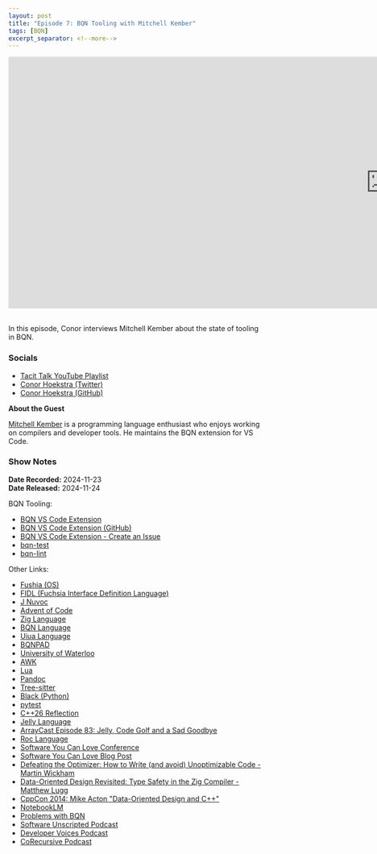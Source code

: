 ```yaml
---
layout: post
title: "Episode 7: BQN Tooling with Mitchell Kember"
tags: [BQN]
excerpt_separator: <!--more-->
---
```


<center>
<iframe width="1500" height="500" src="https://www.youtube.com/embed/az0yrnTjpWM?si=pdtGswpMRiA9jZaI"
                title="YouTube video player" frameborder="0"
                allow="accelerometer; autoplay; clipboard-write; encrypted-media; gyroscope; picture-in-picture; web-share"
                referrerpolicy="strict-origin-when-cross-origin" allowfullscreen></iframe>
</center>

<br>In this episode, Conor interviews Mitchell Kember about the state of tooling in BQN.

<!--more-->

### Socials

* [Tacit Talk YouTube Playlist](https://www.youtube.com/playlist?list=PLVFrD1dmDdvenJhYti3HomLRkC4_Y9AXA)
* [Conor Hoekstra (Twitter)](https://twitter.com/code_report)
* [Conor Hoekstra (GitHub)](https://github.com/codereport/)

**About the Guest**

[Mitchell Kember](https://mitchellkember.com) is a programming language enthusiast who enjoys working on compilers and developer tools. He maintains the BQN extension for VS Code.

### Show Notes

**Date Recorded:** 2024-11-23 <br>
**Date Released:** 2024-11-24 <br>

BQN Tooling:
* [BQN VS Code Extension](https://marketplace.visualstudio.com/items?itemName=mk12.bqn)
* [BQN VS Code Extension (GitHub)](https://github.com/mk12/bqn-vscode)
* [BQN VS Code Extension - Create an Issue](https://github.com/mk12/bqn-vscode/issues)
* [bqn-test](https://github.com/codereport/bqn-test)
* [bqn-lint](https://github.com/codereport/bqn-lint)

Other Links:
* [Fushia (OS)](https://fuchsia.dev/)
* [FIDL (Fuchsia Interface Definition Language)](https://fuchsia.dev/fuchsia-src/get-started/learn/fidl/fidl)
* [J Nuvoc](https://code.jsoftware.com/wiki/NuVoc)
* [Advent of Code](https://adventofcode.com/)
* [Zig Language](https://ziglang.org/)
* [BQN Language](https://mlochbaum.github.io/BQN/)
* [Uiua Language](https://www.uiua.org/)
* [BQNPAD](https://bqnpad.mechanize.systems/)
* [University of Waterloo](https://uwaterloo.ca/)
* [AWK](https://en.wikipedia.org/wiki/AWK)
* [Lua](https://www.lua.org/)
* [Pandoc](https://pandoc.org/)
* [Tree-sitter](https://tree-sitter.github.io/tree-sitter/)
* [Black (Python)](https://pypi.org/project/black/)
* [pytest](https://docs.pytest.org/en/stable/)
* [C++26 Reflection](https://isocpp.org/files/papers/P2996R4.html)
* [Jelly Language](https://github.com/DennisMitchell/jellylanguage)
* [ArrayCast Episode 83: Jelly, Code Golf and a Sad Goodbye](https://www.arraycast.com/episodes/episode83-jelly)
* [Roc Language](https://www.roc-lang.org/)
* [Software You Can Love Conference](https://sycl.it/)
* [Software You Can Love Blog Post](https://mitchellkember.com/blog/sycl-2024)
* [Defeating the Optimizer: How to Write (and avoid) Unoptimizable Code - Martin Wickham](https://www.youtube.com/watch?v=kDwdgkCFbrQ)
* [Data-Oriented Design Revisited: Type Safety in the Zig Compiler - Matthew Lugg](https://www.youtube.com/watch?v=KOZcJwGdQok)
* [CppCon 2014: Mike Acton "Data-Oriented Design and C++"](https://www.youtube.com/watch?v=rX0ItVEVjHc)
* [NotebookLM](https://notebooklm.google/)
* [Problems with BQN](https://mlochbaum.github.io/BQN/commentary/problems.html)
* [Software Unscripted Podcast](https://www.youtube.com/channel/UCgyxhwKAtiCREPVlOiamVZg)
* [Developer Voices Podcast](https://www.youtube.com/@DeveloperVoices)
* [CoRecursive Podcast](https://corecursive.com/)
